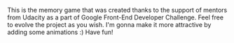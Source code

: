 
This is the memory game that was created thanks to the support of mentors from Udacity as a part of Google Front-End Developer Challenge. Feel free to evolve the project as you wish. I'm gonna make it more attractive by adding some animations :) Have fun!